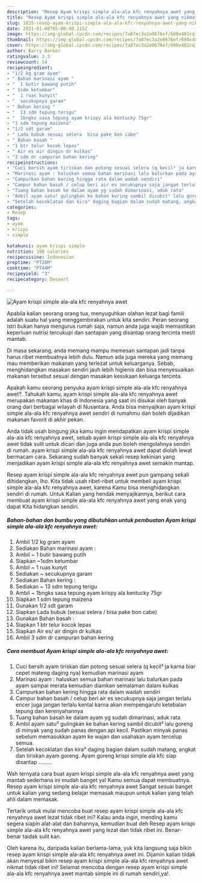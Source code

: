 ```yaml
---
description: "Resep Ayam krispi simple ala-ala kfc renyahnya awet yang nikmat Untuk Jualan"
title: "Resep Ayam krispi simple ala-ala kfc renyahnya awet yang nikmat Untuk Jualan"
slug: 1035-resep-ayam-krispi-simple-ala-ala-kfc-renyahnya-awet-yang-nikmat-untuk-jualan
date: 2021-01-08T05:00:40.115Z
image: https://img-global.cpcdn.com/recipes/7a87ec3a2e0676ef/680x482cq70/ayam-krispi-simple-ala-ala-kfc-renyahnya-awet-foto-resep-utama.jpg
thumbnail: https://img-global.cpcdn.com/recipes/7a87ec3a2e0676ef/680x482cq70/ayam-krispi-simple-ala-ala-kfc-renyahnya-awet-foto-resep-utama.jpg
cover: https://img-global.cpcdn.com/recipes/7a87ec3a2e0676ef/680x482cq70/ayam-krispi-simple-ala-ala-kfc-renyahnya-awet-foto-resep-utama.jpg
author: Barry Barber
ratingvalue: 3.3
reviewcount: 14
recipeingredient:
- "1/2 kg gram ayam"
- " Bahan marinasi ayam "
- "  1 butir bawang putih"
- " 1sdm ketumbar"
- "  1 ruas kunyit"
- "  secukupnya garam"
- " Bahan kering "
- "  13 sdm tepung terigu"
- "  1bngks sasa tepung ayam krispy ala kentucky 75gr"
- "1 sdm tepung maizena"
- "1/2 sdt garam"
- " Lada bubuk sesuai selera  bisa pake bon cabe"
- " Bahan basah "
- "1 btr telur kocok lepas"
- " Air es air dingin dr kulkas"
- "3 sdm dr campuran bahan kering"
recipeinstructions:
- "Cuci bersih ayam tiriskan dan potong sesuai selera (q kecil² ja karna biar cepet mateng daging nya) kemudian marinasi ayam"
- "Marinasi ayam : haluskan semua bahan marinasi lalu balurkan pada ayam sampai merata kemudian diamkan semalaman dalam kulkas"
- "Campurkan bahan kering hingga rata dalam wadah sendiri"
- "Campur bahan basah / celup beri air es secukupnya saja jangan terlalu encer juga jangan terlalu kental karna akan mempengaruhi ketebalan tepung dan kerenyahannya"
- "Tuang bahan basah ke dalam ayam yg sudah dimarinasi, aduk rata"
- "Ambil ayam satu² gulingkan ke bahan kering sambil dicubit² lalu goreng di minyak yang sudah panas dengan api kecil. Pastikan minyak panas sebelum memasukkan ayam ke wajan dan usahakan ayam tercelup semua."
- "Setelah kecoklatan dan kira² daging bagian dalam sudah matang, angkat dan tiriskan ayam goreng. Ayam goreng krispi simple ala kfc siap disantap ………"
categories:
- Resep
tags:
- ayam
- krispi
- simple

katakunci: ayam krispi simple 
nutrition: 198 calories
recipecuisine: Indonesian
preptime: "PT28M"
cooktime: "PT44M"
recipeyield: "3"
recipecategory: Dessert

---
```



![Ayam krispi simple ala-ala kfc renyahnya awet](https://img-global.cpcdn.com/recipes/7a87ec3a2e0676ef/680x482cq70/ayam-krispi-simple-ala-ala-kfc-renyahnya-awet-foto-resep-utama.jpg)

Apabila kalian seorang orang tua, menyuguhkan olahan lezat bagi famili adalah suatu hal yang menggembirakan untuk kita sendiri. Peran seorang istri bukan hanya mengurus rumah saja, namun anda juga wajib memastikan keperluan nutrisi tercukupi dan santapan yang disantap orang tercinta mesti mantab.

Di masa  sekarang, anda memang mampu memesan santapan jadi tanpa harus ribet membuatnya lebih dulu. Namun ada juga mereka yang memang mau memberikan makanan yang terlezat untuk keluarganya. Sebab, menghidangkan masakan sendiri jauh lebih higienis dan bisa menyesuaikan makanan tersebut sesuai dengan masakan kesukaan keluarga tercinta. 



Apakah kamu seorang penyuka ayam krispi simple ala-ala kfc renyahnya awet?. Tahukah kamu, ayam krispi simple ala-ala kfc renyahnya awet merupakan makanan khas di Indonesia yang saat ini disukai oleh banyak orang dari berbagai wilayah di Nusantara. Anda bisa menyajikan ayam krispi simple ala-ala kfc renyahnya awet sendiri di rumahmu dan boleh dijadikan makanan favorit di akhir pekan.

Anda tidak usah bingung jika kamu ingin mendapatkan ayam krispi simple ala-ala kfc renyahnya awet, sebab ayam krispi simple ala-ala kfc renyahnya awet tidak sulit untuk dicari dan juga anda pun boleh mengolahnya sendiri di rumah. ayam krispi simple ala-ala kfc renyahnya awet dapat diolah lewat bermacam cara. Sekarang sudah banyak sekali resep kekinian yang menjadikan ayam krispi simple ala-ala kfc renyahnya awet semakin mantap.

Resep ayam krispi simple ala-ala kfc renyahnya awet pun gampang sekali dihidangkan, lho. Kita tidak usah ribet-ribet untuk membeli ayam krispi simple ala-ala kfc renyahnya awet, karena Kamu bisa menghidangkan sendiri di rumah. Untuk Kalian yang hendak menyajikannya, berikut cara membuat ayam krispi simple ala-ala kfc renyahnya awet yang enak yang dapat Kita hidangkan sendiri.

<!--inarticleads1-->

##### Bahan-bahan dan bumbu yang dibutuhkan untuk pembuatan Ayam krispi simple ala-ala kfc renyahnya awet:

1. Ambil 1/2 kg gram ayam
1. Sediakan  Bahan marinasi ayam :
1. Ambil  ~ 1 butir bawang putih
1. Siapkan  ~1sdm ketumbar
1. Ambil  ~ 1 ruas kunyit
1. Sediakan  ~ secukupnya garam
1. Sediakan  Bahan kering :
1. Sediakan  ~ 13 sdm tepung terigu
1. Ambil  ~ 1bngks sasa tepung ayam krispy ala kentucky 75gr
1. Siapkan 1 sdm tepung maizena
1. Gunakan 1/2 sdt garam
1. Siapkan  Lada bubuk (sesuai selera / bisa pake bon cabe)
1. Gunakan  Bahan basah :
1. Siapkan 1 btr telur kocok lepas
1. Siapkan  Air es/ air dingin dr kulkas
1. Ambil 3 sdm dr campuran bahan kering




<!--inarticleads2-->

##### Cara membuat Ayam krispi simple ala-ala kfc renyahnya awet:

1. Cuci bersih ayam tiriskan dan potong sesuai selera (q kecil² ja karna biar cepet mateng daging nya) kemudian marinasi ayam
1. Marinasi ayam : haluskan semua bahan marinasi lalu balurkan pada ayam sampai merata kemudian diamkan semalaman dalam kulkas
1. Campurkan bahan kering hingga rata dalam wadah sendiri
1. Campur bahan basah / celup beri air es secukupnya saja jangan terlalu encer juga jangan terlalu kental karna akan mempengaruhi ketebalan tepung dan kerenyahannya
1. Tuang bahan basah ke dalam ayam yg sudah dimarinasi, aduk rata
1. Ambil ayam satu² gulingkan ke bahan kering sambil dicubit² lalu goreng di minyak yang sudah panas dengan api kecil. Pastikan minyak panas sebelum memasukkan ayam ke wajan dan usahakan ayam tercelup semua.
1. Setelah kecoklatan dan kira² daging bagian dalam sudah matang, angkat dan tiriskan ayam goreng. Ayam goreng krispi simple ala kfc siap disantap ………




Wah ternyata cara buat ayam krispi simple ala-ala kfc renyahnya awet yang mantab sederhana ini mudah banget ya! Kamu semua dapat membuatnya. Resep ayam krispi simple ala-ala kfc renyahnya awet Sangat sesuai banget untuk kalian yang sedang belajar memasak maupun untuk kalian yang telah ahli dalam memasak.

Tertarik untuk mulai mencoba buat resep ayam krispi simple ala-ala kfc renyahnya awet lezat tidak ribet ini? Kalau anda ingin, mending kamu segera siapin alat-alat dan bahannya, kemudian buat deh Resep ayam krispi simple ala-ala kfc renyahnya awet yang lezat dan tidak ribet ini. Benar-benar taidak sulit kan. 

Oleh karena itu, daripada kalian berlama-lama, yuk kita langsung saja bikin resep ayam krispi simple ala-ala kfc renyahnya awet ini. Dijamin kalian tiidak akan menyesal bikin resep ayam krispi simple ala-ala kfc renyahnya awet nikmat tidak ribet ini! Selamat mencoba dengan resep ayam krispi simple ala-ala kfc renyahnya awet mantab simple ini di rumah sendiri,ya!.


